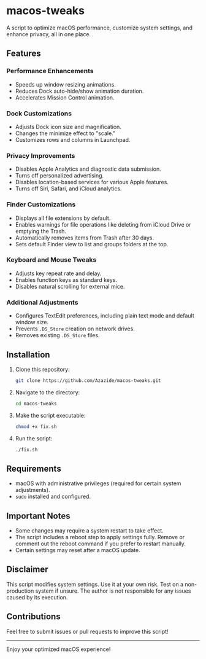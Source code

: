 # macos-tweaks

A script to optimize macOS performance, customize system settings, and enhance privacy, all in one place.

## Features

### Performance Enhancements
- Speeds up window resizing animations.
- Reduces Dock auto-hide/show animation duration.
- Accelerates Mission Control animation.

### Dock Customizations
- Adjusts Dock icon size and magnification.
- Changes the minimize effect to "scale."
- Customizes rows and columns in Launchpad.

### Privacy Improvements
- Disables Apple Analytics and diagnostic data submission.
- Turns off personalized advertising.
- Disables location-based services for various Apple features.
- Turns off Siri, Safari, and iCloud analytics.

### Finder Customizations
- Displays all file extensions by default.
- Enables warnings for file operations like deleting from iCloud Drive or emptying the Trash.
- Automatically removes items from Trash after 30 days.
- Sets default Finder view to list and groups folders at the top.

### Keyboard and Mouse Tweaks
- Adjusts key repeat rate and delay.
- Enables function keys as standard keys.
- Disables natural scrolling for external mice.

### Additional Adjustments
- Configures TextEdit preferences, including plain text mode and default window size.
- Prevents `.DS_Store` creation on network drives.
- Removes existing `.DS_Store` files.

## Installation

1. Clone this repository:
   ```bash
   git clone https://github.com/Azazide/macos-tweaks.git
   ```
2. Navigate to the directory:
   ```bash
   cd macos-tweaks
   ```
3. Make the script executable:
   ```bash
   chmod +x fix.sh
   ```
4. Run the script:
   ```bash
   ./fix.sh
   ```

## Requirements

- macOS with administrative privileges (required for certain system adjustments).
- `sudo` installed and configured.

## Important Notes

- Some changes may require a system restart to take effect.
- The script includes a reboot step to apply settings fully. Remove or comment out the reboot command if you prefer to restart manually.
- Certain settings may reset after a macOS update.

## Disclaimer

This script modifies system settings. Use it at your own risk. Test on a non-production system if unsure. The author is not responsible for any issues caused by its execution.

## Contributions

Feel free to submit issues or pull requests to improve this script!

---

Enjoy your optimized macOS experience!
